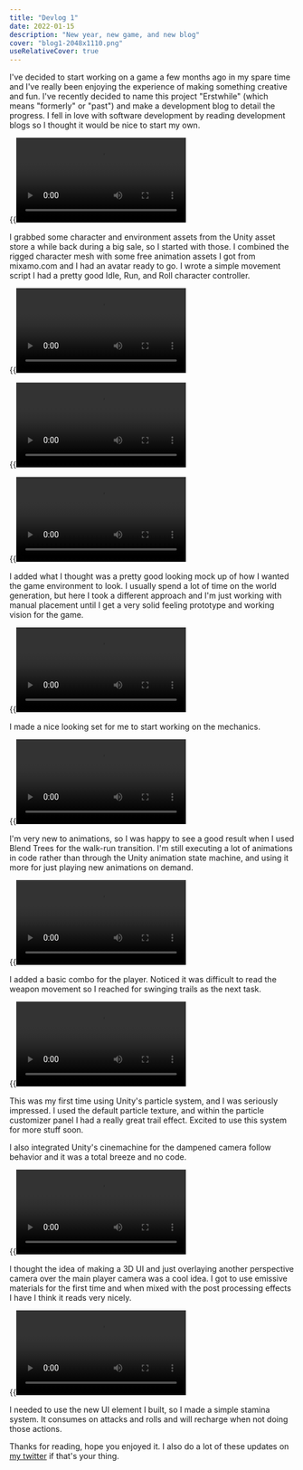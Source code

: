 ```yaml
---
title: "Devlog 1"
date: 2022-01-15
description: "New year, new game, and new blog"
cover: "blog1-2048x1110.png"
useRelativeCover: true
---
```


I've decided to start working on a game a few months ago in my spare time and I've really been enjoying the experience of making something creative and fun. I've recently decided to name this project "Erstwhile" (which means "formerly" or "past") and make a development blog to detail the progress. I fell in love with software development by reading development blogs so I thought it would be nice to start my own.

{{<video src="2021-12-05-19-23-40_Trim">}}


I grabbed some character and environment assets from the Unity asset store a while back during a big sale, so I started with those.  I combined the rigged character mesh with some free animation assets I got from mixamo.com and I had an avatar ready to go. I wrote a simple movement script I had a pretty good Idle, Run, and Roll character controller. 

{{<video src="2021-12-06-11-10-10_Trim">}}


{{<video src="2021-12-06-11-33-29_Trim">}}


{{<video src="2021-12-06-19-26-17_Trim">}}


I added what I thought was a pretty good looking mock up of how I wanted the game environment to look. I usually spend a lot of time on the world generation, but here I took a different approach and I'm just working with manual placement until I get a very solid feeling prototype and working vision for the game. 

{{<video src="2022-01-03-11-32-48_Trim">}}


I made a nice looking set for me to start working on the mechanics. 

{{<video src="2022-01-04-18-22-52_Trim">}}


I'm very new to animations, so I was happy to see a good result when I used Blend Trees for the walk-run transition. I'm still executing a lot of animations in code rather than through the Unity animation state machine, and using it more for just playing new animations on demand. 

{{<video src="2022-01-09-18-21-57_Trim">}}


I added a basic combo for the player. Noticed it was difficult to read the weapon movement so I reached for swinging trails as the next task. 

{{<video src="2022-01-10-00-54-56_Trim">}}


This was my first time using Unity's particle system, and I was seriously impressed. I used the default particle texture, and within the particle customizer panel I had a really great trail effect. Excited to use this system for more stuff soon. 

I also integrated Unity's cinemachine for the dampened camera follow behavior and it was a total breeze and no code.

{{<video src="2022-01-12-16-59-14">}}


I thought the idea of making a 3D UI and just overlaying another perspective camera over the main player camera was a cool idea. I got to use emissive materials for the first time and when mixed with the post processing effects I have I think it reads very nicely. 

{{<video src="2022-01-12-15-33-49">}}


I needed to use the new UI element I built, so I made a simple stamina system. It consumes on attacks and rolls and will recharge when not doing those actions. 


Thanks for reading, hope you enjoyed it. I also do a lot of these updates on [my twitter](https://twitter.com/f0ssel) if that's your thing. 
